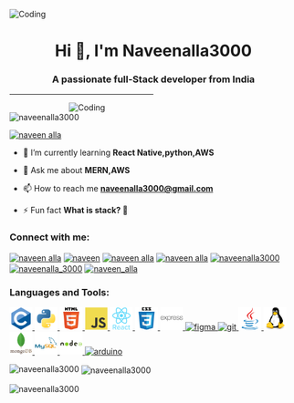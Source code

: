 <img alt="Coding" style="height: 500px; width: 100%;"
    src="https://user-images.githubusercontent.com/74038190/243078834-72903324-cf57-4e90-80a6-ed3c9734e0ed.gif" />
<p align="left">
<h1 align="center">Hi 👋, I'm Naveenalla3000</h1>
<h3 align="center">A passionate full-Stack developer from India</h3>
<hr / style="width: 50%;">
<img align="right" alt="Coding" width="400"
    src="https://user-images.githubusercontent.com/74038190/212748842-9fcbad5b-6173-4175-8a61-521f3dbb7514.gif">
<p align="left"> <img
        src="https://komarev.com/ghpvc/?username=naveenalla3000&label=Profile%20views&color=0e75b6&style=flat"
        alt="naveenalla3000" /> </p>

<p align="left"> <a href="https://twitter.com/naveen alla" target="blank"><img
            src="https://img.shields.io/twitter/follow/naveen alla?logo=twitter&style=for-the-badge"
            alt="naveen alla" /></a> </p>

- 🌱 I’m currently learning **React Native,python,AWS**

- 💬 Ask me about **MERN,AWS**

- 📫 How to reach me **naveenalla3000@gmail.com**

- ⚡ Fun fact **What is stack? 🤔**

<h3 align="left">Connect with me:</h3>
<p align="left">
    <a href="https://linkedin.com/in/naveen alla" target="blank"><img align="center"
            src="https://raw.githubusercontent.com/rahuldkjain/github-profile-readme-generator/master/src/images/icons/Social/linked-in-alt.svg"
            alt="naveen alla" height="30" width="40" /></a>
    <a href="https://codepen.io/naveen" target="blank"><img align="center"
            src="https://raw.githubusercontent.com/rahuldkjain/github-profile-readme-generator/master/src/images/icons/Social/codepen.svg"
            alt="naveen" height="30" width="40" /></a>
    <a href="https://twitter.com/naveen alla" target="blank"><img align="center"
            src="https://raw.githubusercontent.com/rahuldkjain/github-profile-readme-generator/master/src/images/icons/Social/twitter.svg"
            alt="naveen alla" height="30" width="40" /></a>
    <a href="https://stackoverflow.com/users/naveen alla" target="blank"><img align="center"
            src="https://raw.githubusercontent.com/rahuldkjain/github-profile-readme-generator/master/src/images/icons/Social/stack-overflow.svg"
            alt="naveen alla" height="30" width="40" /></a>
    <a href="https://codesandbox.com/naveenalla3000" target="blank"><img align="center"
            src="https://raw.githubusercontent.com/rahuldkjain/github-profile-readme-generator/master/src/images/icons/Social/codesandbox.svg"
            alt="naveenalla3000" height="30" width="40" /></a>
    <a href="https://instagram.com/naveenalla_3000" target="blank"><img align="center"
            src="https://raw.githubusercontent.com/rahuldkjain/github-profile-readme-generator/master/src/images/icons/Social/instagram.svg"
            alt="naveenalla_3000" height="30" width="40" /></a>
    <a href="https://www.leetcode.com/naveen_alla" target="blank"><img align="center"
            src="https://raw.githubusercontent.com/rahuldkjain/github-profile-readme-generator/master/src/images/icons/Social/leet-code.svg"
            alt="naveen_alla" height="30" width="40" /></a>
</p>

<h3 align="left">Languages and Tools:</h3>
<p align="left"> <a href="https://www.cprogramming.com/" target="_blank" rel="noreferrer"> <img
            src="https://raw.githubusercontent.com/devicons/devicon/master/icons/c/c-original.svg" alt="c" width="40"
            height="40" /> </a> <a href="https://www.python.org" target="_blank" rel="noreferrer">
        <img src="https://raw.githubusercontent.com/devicons/devicon/master/icons/python/python-original.svg"
            alt="python" width="40" height="40" /> </a> <a href="https://www.w3.org/html/" target="_blank"
        rel="noreferrer"> <img
            src="https://raw.githubusercontent.com/devicons/devicon/master/icons/html5/html5-original-wordmark.svg"
            alt="html5" width="40" height="40" /> </a> <a href="https://developer.mozilla.org/en-US/docs/Web/JavaScript"
        target="_blank" rel="noreferrer"> <img
            src="https://raw.githubusercontent.com/devicons/devicon/master/icons/javascript/javascript-original.svg"
            alt="javascript" width="40" height="40" /> </a> <a href="https://reactjs.org/" target="_blank"
        rel="noreferrer">
        <img src="https://raw.githubusercontent.com/devicons/devicon/master/icons/react/react-original-wordmark.svg"
            alt="react" width="40" height="40" /> </a> <a href="https://www.w3schools.com/css/" target="_blank"
        rel="noreferrer"> <img
            src="https://raw.githubusercontent.com/devicons/devicon/master/icons/css3/css3-original-wordmark.svg"
            alt="css3" width="40" height="40" /> </a>  <a href="https://expressjs.com" target="_blank"
        rel="noreferrer">
        <img src="https://raw.githubusercontent.com/devicons/devicon/master/icons/express/express-original-wordmark.svg"
            alt="express" width="40" height="40" /> </a> <a href="https://www.figma.com/" target="_blank"
        rel="noreferrer"> <img src="https://www.vectorlogo.zone/logos/figma/figma-icon.svg" alt="figma" width="40"
            height="40" /> </a> <a href="https://git-scm.com/" target="_blank" rel="noreferrer"> <img
            src="https://www.vectorlogo.zone/logos/git-scm/git-scm-icon.svg" alt="git" width="40" height="40" /> </a> <a
        href="https://www.java.com" target="_blank" rel="noreferrer">
        <img src="https://raw.githubusercontent.com/devicons/devicon/master/icons/java/java-original.svg" alt="java"
            width="40" height="40" /> </a> <a href="https://www.linux.org/" target="_blank" rel="noreferrer"> <img
            src="https://raw.githubusercontent.com/devicons/devicon/master/icons/linux/linux-original.svg" alt="linux"
            width="40" height="40" /> </a> <a href="https://www.mongodb.com/" target="_blank" rel="noreferrer"> <img
            src="https://raw.githubusercontent.com/devicons/devicon/master/icons/mongodb/mongodb-original-wordmark.svg"
            alt="mongodb" width="40" height="40" /> </a> <a href="https://www.mysql.com/" target="_blank"
        rel="noreferrer"> <img
            src="https://raw.githubusercontent.com/devicons/devicon/master/icons/mysql/mysql-original-wordmark.svg"
            alt="mysql" width="40" height="40" /> </a> <a href="https://nodejs.org" target="_blank" rel="noreferrer">
        <img src="https://raw.githubusercontent.com/devicons/devicon/master/icons/nodejs/nodejs-original-wordmark.svg"
            alt="nodejs" width="40" height="40" /> </a>
    <a href="https://www.arduino.cc/" target="_blank" rel="noreferrer"> <img
            src="https://cdn.worldvectorlogo.com/logos/arduino-1.svg" alt="arduino" width="40" height="40" /> </a>
</p>

<p><img align="left"
        src="https://github-readme-stats.vercel.app/api/top-langs?username=naveenalla3000&show_icons=true&locale=en&layout=compact"
        alt="naveenalla3000" /></p>

<p>&nbsp;<img align="center"
        src="https://github-readme-stats.vercel.app/api?username=naveenalla3000&show_icons=true&locale=en"
        alt="naveenalla3000" /></p>

<p><img align="center" src="https://github-readme-streak-stats.herokuapp.com/?user=naveenalla3000&"
        alt="naveenalla3000" /></p>
